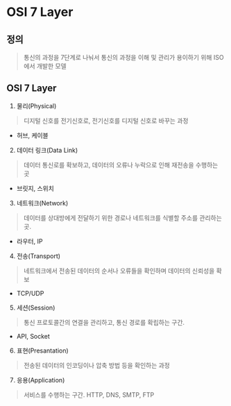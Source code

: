 
# OSI 7 Layer
## 정의
> 통신의 과정을 7단계로 나눠서 통신의 과정을 이해 및 관리가 용이하기 위해 ISO에서 개발한 모델
## OSI 7 Layer
1. 물리(Physical)  
> 디지털 신호를 전기신호로, 전기신호를 디지털 신호로 바꾸는 과정
   - 허브, 케이블
2. 데이터 링크(Data Link)
> 데이터 통신로를 확보하고, 데이터의 오류나 누락으로 인해 재전송을 수행하는 곳
- 브릿지, 스위치
3. 네트워크(Network)
> 데이터를 상대방에게 전달하기 위한 경로나 네트워크를 식별할 주소를 관리하는 곳.
- 라우터, IP
4. 전송(Transport)
> 네트워크에서 전송된 데이터의 순서나 오류들을 확인하며 데이터의 신뢰성을 확보
- TCP/UDP
5. 세션(Session)
> 통신 프로토콜간의 연결을 관리하고, 통신 경로를 확립하는 구간.
- API, Socket
6. 표현(Presantation)
> 전송된 데이터의 인코딩이나 압축 방법 등을 확인하는 과정
7. 응용(Application)
> 서비스를 수행하는 구간.
> HTTP, DNS, SMTP, FTP

